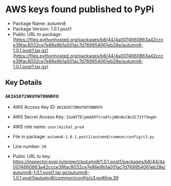 # AWS keys found published to PyPi

* Package Name: autumn8
* Package Version: 1.0.1.post1
* Public URL to package: [https://files.pythonhosted.org/packages/b8/44/4a0074660863a42ccce39fac8032ce7e86e9b1a001ac7d769954061eb28e/autumn8-1.0.1.post1.tar.gz](https://files.pythonhosted.org/packages/b8/44/4a0074660863a42ccce39fac8032ce7e86e9b1a001ac7d769954061eb28e/autumn8-1.0.1.post1.tar.gz)

## Key Details

### `AKIASO72NKUYW7ONNRFO`

* AWS Access Key ID: `AKIASO72NKUYW7ONNRFO`
* AWS Secret Access Key: `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` 
* AWS role name: `user/michal_prod`
* File in package: `autumn8-1.0.1.post1/autumn8/common/config/s3.py`
* Line number: `39`

* Public URL to key: https://inspector.pypi.io/project/autumn8/1.0.1.post1/packages/b8/44/4a0074660863a42ccce39fac8032ce7e86e9b1a001ac7d769954061eb28e/autumn8-1.0.1.post1.tar.gz/autumn8-1.0.1.post1/autumn8/common/config/s3.py#line.39


